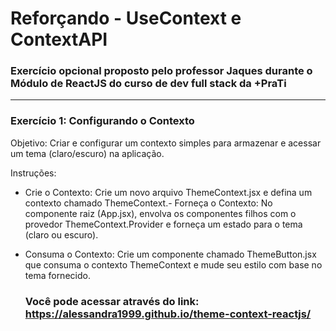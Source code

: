 <h1>Reforçando - UseContext e ContextAPI</h1>

### Exercício opcional proposto pelo professor Jaques durante o Módulo de ReactJS do curso de dev full stack da +PraTi

<hr/>

### Exercício 1: Configurando o Contexto

Objetivo: Criar e configurar um contexto simples para armazenar e acessar um tema (claro/escuro) na aplicação.

Instruções:

- Crie o Contexto: Crie um novo arquivo ThemeContext.jsx e defina um contexto chamado ThemeContext.- Forneça o Contexto: No componente raiz (App.jsx), envolva os componentes filhos com o provedor ThemeContext.Provider e forneça um estado para o tema (claro ou escuro).
- Consuma o Contexto: Crie um componente chamado ThemeButton.jsx que consuma o contexto ThemeContext e mude seu estilo com base no tema fornecido.

  ### Você pode acessar através do link: https://alessandra1999.github.io/theme-context-reactjs/
